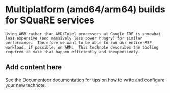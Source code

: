 # Multiplatform (amd64/arm64) builds for SQuaRE services

```{abstract}
Using ARM rather than AMD/Intel processors at Google IDF is somewhat less expensive (and massively less power hungry) for similar performance.  Therefore we want to be able to run our entire RSP workload, if possible, on ARM.  This technote describes the tooling required to make that happen efficiently and inexpensively.
```

## Add content here

See the [Documenteer documentation](https://documenteer.lsst.io/technotes/index.html) for tips on how to write and configure your new technote.
